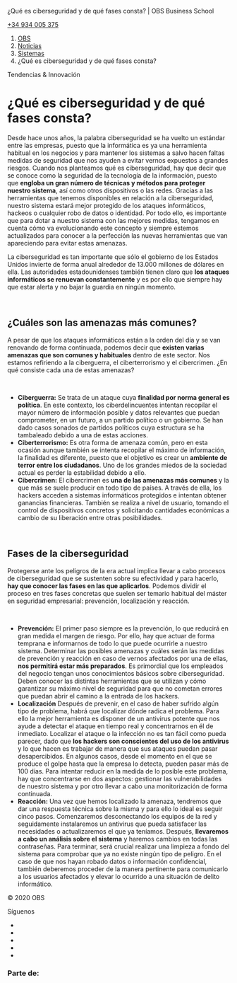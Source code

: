 ¿Qué es ciberseguridad y de qué fases consta? | OBS Business School

[](https://obsbusiness.school/es) [+34 934 005
375](tel:+34%20934%20005%20375)

1.  [OBS](/es)
2.  [Noticias](/es/noticias)
3.  [Sistemas](/es/blog-investigacion/sistemas)
4.  ¿Qué es ciberseguridad y de qué fases consta?

Tendencias & Innovación

¿Qué es ciberseguridad y de qué fases consta?
=============================================

Desde hace unos años, la palabra ciberseguridad se ha vuelto un estándar
entre las empresas, puesto que la informática es ya una herramienta
habitual en los negocios y para mantener los sistemas a salvo hacen
faltas medidas de seguridad que nos ayuden a evitar vernos expuestos a
grandes riesgos. Cuando nos planteamos qué es ciberseguridad, hay que
decir que se conoce como la seguridad de la tecnología de la
información, puesto que **engloba un gran número de técnicas y métodos
para proteger nuestro sistema**, así como otros dispositivos o las
redes. Gracias a las herramientas que tenemos disponibles en relación a
la ciberseguridad, nuestro sistema estará mejor protegido de los ataques
informáticos, hackeos o cualquier robo de datos o identidad. Por todo
ello, es importante que para dotar a nuestro sistema con las mejores
medidas, tengamos en cuenta cómo va evolucionando este concepto y
siempre estemos actualizados para conocer a la perfección las nuevas
herramientas que van apareciendo para evitar estas amenazas.

La ciberseguridad es tan importante que sólo el gobierno de los Estados
Unidos invierte de forma anual alrededor de 13.000 millones de dólares
en ella. Las autoridades estadounidenses también tienen claro que **los
ataques informáticos se renuevan constantemente** y es por ello que
siempre hay que estar alerta y no bajar la guardia en ningún momento.

[](https://recursos-project-management.obs-edu.com/descargate-nuestra-guia-gratuita-propiedad-intelectual-ciberseguridad1)

 

¿Cuáles son las amenazas más comunes?
-------------------------------------

A pesar de que los ataques informáticos están a la orden del día y se
van renovando de forma continuada, podemos decir que **existen varias
amenazas que son comunes y habituales** dentro de este sector. Nos
estamos refiriendo a la ciberguerra, el ciberterrorismo y el
cibercrimen. ¿En qué consiste cada una de estas amenazas?

 

-   **Ciberguerra:** Se trata de un ataque cuya **finalidad por norma
    general es política**. En este contexto, los ciberdelincuentes
    intentan recopilar el mayor número de información posible y datos
    relevantes que puedan comprometer, en un futuro, a un partido
    político o un gobierno. Se han dado casos sonados de partidos
    políticos cuya estructura se ha tambaleado debido a una de
    estas acciones.
-   **Ciberterrorismo:** Es otra forma de amenaza común, pero en esta
    ocasión aunque también se intenta recopilar el máximo de
    información, la finalidad es diferente, puesto que el objetivo es
    crear un **ambiente de terror entre los ciudadanos**. Uno de los
    grandes miedos de la sociedad actual es perder la estabilidad debido
    a ello.
-   **Cibercrimen:** El cibercrimen es **una de las amenazas más
    comunes** y la que más se suele producir en todo tipo de países. A
    través de ella, los hackers acceden a sistemas informáticos
    protegidos e intentan obtener ganancias financieras. También se
    realiza a nivel de usuario, tomando el control de dispositivos
    concretos y solicitando cantidades económicas a cambio de su
    liberación entre otras posibilidades.

 

Fases de la ciberseguridad
--------------------------

Protegerse ante los peligros de la era actual implica llevar a cabo
procesos de ciberseguridad que se sustenten sobre su efectividad y para
hacerlo, **hay que conocer las fases en las que aplicarlos**. Podemos
dividir el proceso en tres fases concretas que suelen ser temario
habitual del máster en seguridad empresarial: prevención, localización y
reacción.

 

-   **Prevención:** El primer paso siempre es la prevención, lo que
    reducirá en gran medida el margen de riesgo. Por ello, hay que
    actuar de forma temprana e informarnos de todo lo que puede
    ocurrirle a nuestro sistema. Determinar las posibles amenazas y
    cuáles serán las medidas de prevención y reacción en caso de vernos
    afectados por una de ellas, **nos permitirá estar más preparados**.
    Es primordial que los empleados del negocio tengan unos
    conocimientos básicos sobre ciberseguridad. Deben conocer las
    distintas herramientas que se utilizan y cómo garantizar su máximo
    nivel de seguridad para que no cometan errores que puedan abrir el
    camino a la entrada de los hackers.
-   **Localización** Después de prevenir, en el caso de haber sufrido
    algún tipo de problema, habrá que localizar dónde radica
    el problema. Para ello la mejor herramienta es disponer de un
    antivirus potente que nos ayude a detectar el ataque en tiempo real
    y concentrarnos en él de inmediato. Localizar el ataque o la
    infección no es tan fácil como pueda parecer, dado que **los hackers
    son conscientes del uso de los antivirus** y lo que hacen es
    trabajar de manera que sus ataques puedan pasar desapercibidos. En
    algunos casos, desde el momento en el que se produce el golpe hasta
    que la empresa lo detecta, pueden pasar más de 100 días. Para
    intentar reducir en la medida de lo posible este problema, hay que
    concentrarse en dos aspectos: gestionar las vulnerabilidades de
    nuestro sistema y por otro llevar a cabo una monitorización de
    forma continuada.
-   **Reacción:** Una vez que hemos localizado la amenaza, tendremos que
    dar una respuesta técnica sobre la misma y para ello lo ideal es
    seguir cinco pasos. Comenzaremos desconectando los equipos de la red
    y seguidamente instalaremos un antivirus que pueda satisfacer las
    necesidades o actualizaremos el que ya teníamos. Después,
    **llevaremos a cabo un análisis sobre el sistema** y haremos cambios
    en todas las contraseñas. Para terminar, será crucial realizar una
    limpieza a fondo del sistema para comprobar que ya no existe ningún
    tipo de peligro. En el caso de que nos hayan robado datos o
    información confidencial, también deberemos proceder de la manera
    pertinente para comunicarlo a los usuarios afectados y elevar lo
    ocurrido a una situación de delito informático.

© 2020 OBS

Síguenos

-   [](https://www.linkedin.com/school/obsbusiness-school)
-   [](https://twitter.com/ObsSchool)
-   [](https://www.youtube.com/user/OnlineBusinessSchool?sub_confirmation=1)
-   [](https://www.instagram.com/obsbusiness.school/)
-   [](https://www.slideshare.net/OBSBusinessSchool)

### Parte de:

[](https://www.planetaformacion.com/es)
